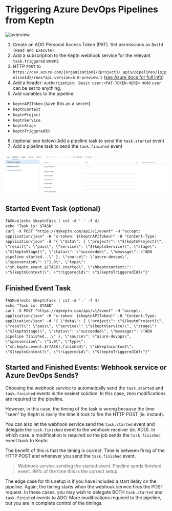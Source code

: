 # Triggering Azure DevOps Pipelines from Keptn

![overview](assets/images/overview.png)


1. Create an ADO Personal Access Token (PAT). Set permissions as `Build (Read and Execute)`.
2. Add a subscription to the Keptn webhook service for the relevant `task.triggered` event.
3. HTTP `POST` to `https://dev.azure.com/{organization}/{project}/_apis/pipelines/{pipelineId}/runs?api-version=6.0-preview.1` ([see Azure docs for full info](https://docs.microsoft.com/en-us/rest/api/azure/devops/pipelines/runs/run-pipeline?view=azure-devops-rest-6.0))
4. Add a header: `Authorization: Basic user:<PAT-TOKEN-HERE>` note `user` can be set to anything.
5. Add variables to the pipeline:

- `keptnAPIToken` (save this as a secret)
- `keptnContext`
- `keptnProject`
- `keptnService`
- `keptnStage`
- `keptnTriggeredID`

6. (optional see below) Add a pipeline task to send the `task.started` event
7. Add a pipeline task to send the `task.finished` event

![variables](assets/images/ado_variables.png)

## Started Event Task (optional)

```
TASK=$(echo $keptnTask | cut -d '.' -f 4)
echo "Task is: $TASK"
curl -X POST "https://mykeptn.com/api/v1/event" -H "accept: application/json" -H "x-token: $(keptnAPIToken)" -H "Content-Type: application/json" -d "{ \"data\": { \"project\": \"$(keptnProject)\", \"result\": \"pass\", \"service\": \"$(keptnService)\", \"stage\": \"$(keptnStage)\", \"status\": \"succeeded\", \"message\": \"ADO pipeline started...\" }, \"source\": \"azure-devops\", \"specversion\": \"1.0\", \"type\": \"sh.keptn.event.$(TASK).started\", \"shkeptncontext\": \"$(keptnContext)\", \"triggeredid\": \"$(keptnTriggeredId)\"}"
```

## Finished Event Task
```
TASK=$(echo $keptnTask | cut -d '.' -f 4)
echo "Task is: $TASK"
curl -X POST "https://mykeptn.com/api/v1/event" -H "accept: application/json" -H "x-token: $(keptnAPIToken)" -H "Content-Type: application/json" -d "{ \"data\": { \"project\": \"$(keptnProject)\", \"result\": \"pass\", \"service\": \"$(keptnService)\", \"stage\": \"$(keptnStage)\", \"status\": \"succeeded\", \"message\": \"ADO pipeline finished...\" }, \"source\": \"azure-devops\", \"specversion\": \"1.0\", \"type\": \"sh.keptn.event.$(TASK).finished\", \"shkeptncontext\": \"$(keptnContext)\", \"triggeredid\": \"$(keptnTriggeredId)\"}"
```





## Started and Finished Events: Webhook service or Azure DevOps Sends?

Choosing the webhook service to automatically send the `task.started` and `task.finished` events is the easiest solution. In this case, zero modifications are required to the pipeline.

However, in this case, the timing of the task is wrong because the time "seen" by Keptn is really the time it took to fire the HTTP POST (ie. instant).

You can also let the webhook service send the `task.started` event and delegate the `task.finished` event to the webhook receiver (ie. ADO). In which case, a modification is required so the job sends the `task.finished` event back to Keptn.

The benefit of this is that the timing is correct. Time is between firing of the HTTP POST and whenever you send the `task.finished` event.

> Webhook service sending the started event. Pipeline sends finished event. 99% of the time this is the correct setup.

The edge case for this setup is if you have included a start delay on the pipeline. Again, the timing starts when the webhook service fires the POST request. In these cases, you may wish to delegate BOTH `task.started` and `task.finished` events to ADO. More modifications required to the pipeline, but you are in complete control of the timings.
